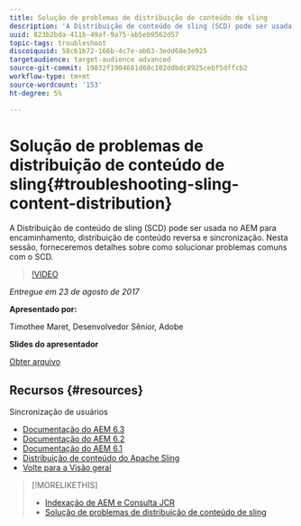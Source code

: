 ```yaml
---
title: Solução de problemas de distribuição de conteúdo de sling
description: 'A Distribuição de conteúdo de sling (SCD) pode ser usada no AEM para encaminhamento, distribuição de conteúdo reversa e sincronização. Nesta sessão, forneceremos detalhes sobre como solucionar problemas comuns com o SCD. '
uuid: 823b2bda-411b-49af-9a75-ab5eb9562d57
topic-tags: troubleshoot
discoiquuid: 58c61b72-166b-4c7e-ab63-3edd68e3e925
targetaudience: target-audience advanced
source-git-commit: 19832f1904681d68c102ddbdc8925cebf5dffcb2
workflow-type: tm+mt
source-wordcount: '153'
ht-degree: 5%

---
```



# Solução de problemas de distribuição de conteúdo de sling{#troubleshooting-sling-content-distribution}

A Distribuição de conteúdo de sling (SCD) pode ser usada no AEM para encaminhamento, distribuição de conteúdo reversa e sincronização. Nesta sessão, forneceremos detalhes sobre como solucionar problemas comuns com o SCD.

>[!VIDEO](https://video.tv.adobe.com/v/19451/?quality=9)

*Entregue em 23 de agosto de 2017*

**Apresentado por:**

Timothee Maret, Desenvolvedor Sênior, Adobe

**Slides do apresentador**

[Obter arquivo](assets/aem-gems-scd.pdf)

## Recursos {#resources}

Sincronização de usuários

* [Documentação do AEM 6.3](https://docs.adobe.com/docs/en/aem/6-3/administer/security/security/sync.html)
* [Documentação do AEM 6.2](https://docs.adobe.com/docs/en/aem/6-2/administer/security/security/sync.html)
* [Documentação do AEM 6.1](https://docs.adobe.com/docs/en/aem/6-1/administer/security/security/sync.html)
* [Distribuição de conteúdo do Apache Sling](https://sling.apache.org/documentation/bundles/content-distribution.html)
* [Volte para a Visão geral](https://helpx.adobe.com/experience-manager/kt/eseminars/gems/aem-index.html)

>[!MORELIKETHIS]
>
>* [Indexação de AEM e Consulta JCR](aem-indexing-jcr-query.md)
>* [Solução de problemas de distribuição de conteúdo de sling](aem-troubleshooting-sling.md)

